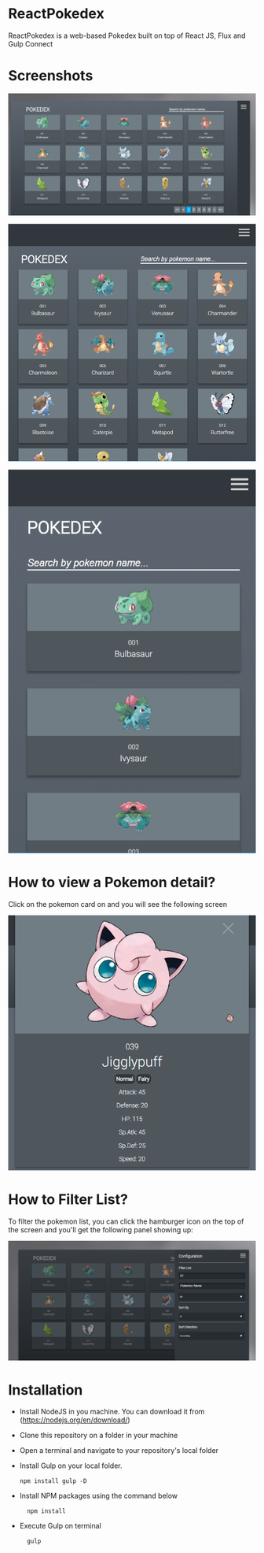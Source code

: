 # ReactPokedex
ReactPokedex is a web-based Pokedex built on top of React JS, Flux and Gulp Connect

# Screenshots

![alt text](https://github.com/allanchua101/ReactPokedex/blob/master/screenshots/Desktoip.png)

![alt text](https://github.com/allanchua101/ReactPokedex/blob/master/screenshots/Tablet.png)

![alt text](https://github.com/allanchua101/ReactPokedex/blob/master/screenshots/Mobile.png)

# How to view a Pokemon detail?

Click on the pokemon card on and you will see the following screen

![alt text](https://github.com/allanchua101/ReactPokedex/blob/master/screenshots/View%20Pokemon.png)

# How to Filter List?

To filter the pokemon list, you can click the hamburger icon on the top of the screen and you'll get the following panel showing up:

![alt text](https://github.com/allanchua101/ReactPokedex/blob/master/screenshots/Filter.png)

# Installation

- Install NodeJS in you machine. You can download it from  (https://nodejs.org/en/download/)
- Clone this repository on a folder in your machine
- Open a terminal and navigate to your repository's local folder
- Install Gulp on your local folder.
  ```
  npm install gulp -D
  ```
- Install NPM packages using the command below
  ```
    npm install
  ```
- Execute Gulp on terminal

  ```
    gulp
  ```
